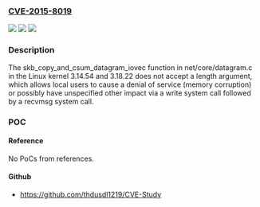 ### [CVE-2015-8019](https://cve.mitre.org/cgi-bin/cvename.cgi?name=CVE-2015-8019)
![](https://img.shields.io/static/v1?label=Product&message=n%2Fa&color=blue)
![](https://img.shields.io/static/v1?label=Version&message=n%2Fa&color=blue)
![](https://img.shields.io/static/v1?label=Vulnerability&message=n%2Fa&color=brighgreen)

### Description

The skb_copy_and_csum_datagram_iovec function in net/core/datagram.c in the Linux kernel 3.14.54 and 3.18.22 does not accept a length argument, which allows local users to cause a denial of service (memory corruption) or possibly have unspecified other impact via a write system call followed by a recvmsg system call.

### POC

#### Reference
No PoCs from references.

#### Github
- https://github.com/thdusdl1219/CVE-Study

